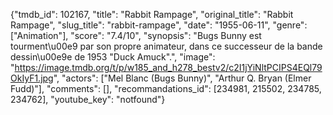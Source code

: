 {"tmdb_id": 102167, "title": "Rabbit Rampage", "original_title": "Rabbit Rampage", "slug_title": "rabbit-rampage", "date": "1955-06-11", "genre": ["Animation"], "score": "7.4/10", "synopsis": "Bugs Bunny est tourment\u00e9 par son propre animateur, dans ce successeur de la bande dessin\u00e9e de 1953 \"Duck Amuck\".", "image": "https://image.tmdb.org/t/p/w185_and_h278_bestv2/c2I1jYiNltPCIPS4EQl79OkIyF1.jpg", "actors": ["Mel Blanc (Bugs Bunny)", "Arthur Q. Bryan (Elmer Fudd)"], "comments": [], "recommandations_id": [234981, 215502, 234785, 234762], "youtube_key": "notfound"}